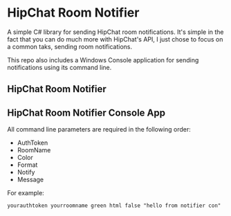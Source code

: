 HipChat Room Notifier
===================

A simple C# library for sending HipChat room notifications. It's simple in the fact that you can do much more with HipChat's API, I just chose to focus on a common taks, sending room notifications.

This repo also includes a Windows Console application for sending notifications using its command line.


HipChat Room Notifier
-----------------------------------



HipChat Room Notifier Console App
-----------------------------------

All command line parameters are required in the following order:

* AuthToken
* RoomName
* Color
* Format
* Notify
* Message

For example:

~~~
yourauthtoken yourroomname green html false "hello from notifier con"
~~~
